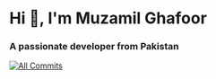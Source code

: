 <h1 align="left">Hi 👋, I'm Muzamil Ghafoor</h1>
<h3 align="left">A passionate developer from Pakistan</h3>

[![All Commits](https://custom-icon-badges.demolab.com/github/commits-since/muzzammil763/muzzammil763/e51f28a?color=success&logo=graph&logoColor=black&style=for-the-badge&label=TOTAL%20CONTRIBUTIONS&include_all_commits=true)](https://github.com/muzzammil763)
